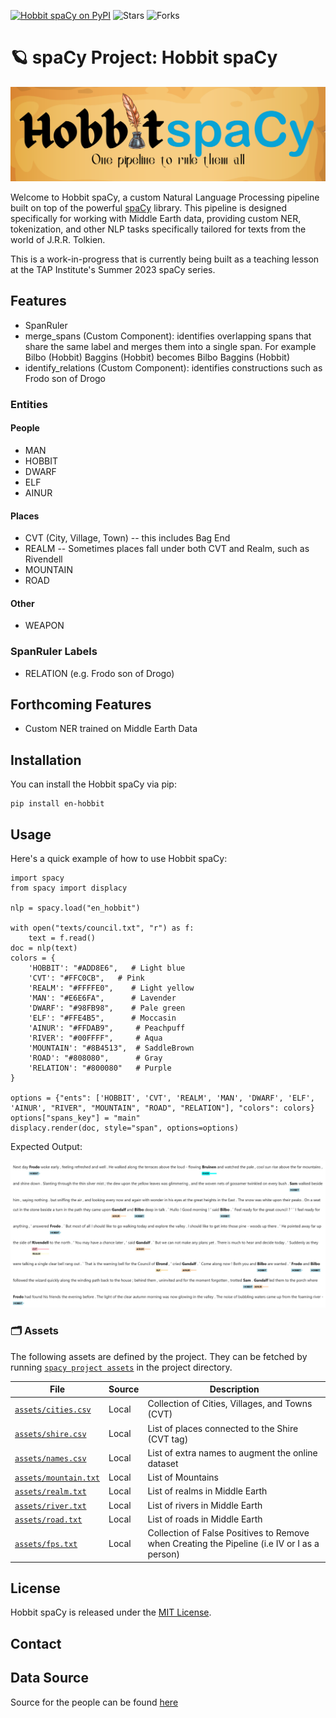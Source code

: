[![Hobbit spaCy on PyPI](https://img.shields.io/pypi/v/en-hobbit.svg)](https://pypi.org/project/en-hobbit/)
![Stars](https://img.shields.io/github/stars/wjbmattingly/hobbit-spacy.svg?style=social)
![Forks](https://img.shields.io/github/forks/wjbmattingly/hobbit-spacy.svg?style=social)


# 🪐 spaCy Project: Hobbit spaCy

![Hobbit spaCy](images/hobbitspacy.png)

Welcome to Hobbit spaCy, a custom Natural Language Processing pipeline built on top of the powerful [spaCy](https://spacy.io/) library. This pipeline is designed specifically for working with Middle Earth data, providing custom NER, tokenization, and other NLP tasks specifically tailored for texts from the world of J.R.R. Tolkien.

This is a work-in-progress that is currently being built as a teaching lesson at the  TAP Institute's Summer 2023 spaCy series.

## Features

* SpanRuler
* merge_spans (Custom Component): identifies overlapping spans that share the same label and merges them into a single span. For example Bilbo (Hobbit) Baggins (Hobbit) becomes Bilbo Baggins (Hobbit)
* identify_relations (Custom Component): identifies constructions such as Frodo son of Drogo

### Entities

#### People
* MAN
* HOBBIT
* DWARF
* ELF
* AINUR

#### Places
* CVT (City, Village, Town) -- this includes Bag End
* REALM -- Sometimes places fall under both CVT and Realm, such as Rivendell
* MOUNTAIN
* ROAD

#### Other
* WEAPON

### SpanRuler Labels

* RELATION (e.g. Frodo son of Drogo)

## Forthcoming Features

* Custom NER trained on Middle Earth Data

## Installation

You can install the Hobbit spaCy via pip:

```shell
pip install en-hobbit
```

## Usage

Here's a quick example of how to use Hobbit spaCy:

```
import spacy
from spacy import displacy

nlp = spacy.load("en_hobbit")

with open("texts/council.txt", "r") as f:
    text = f.read()
doc = nlp(text)
colors = {
    'HOBBIT': "#ADD8E6",   # Light blue
    'CVT': "#FFC0CB",   # Pink
    'REALM': "#FFFFE0",    # Light yellow
    'MAN': "#E6E6FA",      # Lavender
    'DWARF': "#98FB98",    # Pale green
    'ELF': "#FFE4B5",      # Moccasin
    'AINUR': "#FFDAB9",     # Peachpuff
    'RIVER': "#00FFFF",     # Aqua
    'MOUNTAIN': "#8B4513",  # SaddleBrown
    'ROAD': "#808080",      # Gray
    'RELATION': "#800080"   # Purple
}

options = {"ents": ['HOBBIT', 'CVT', 'REALM', 'MAN', 'DWARF', 'ELF', 'AINUR', "RIVER", "MOUNTAIN", "ROAD", "RELATION"], "colors": colors}
options["spans_key"] = "main"
displacy.render(doc, style="span", options=options)
```

Expected Output:

![Sample Output](images/sample-output.JPG)

### 🗂 Assets

The following assets are defined by the project. They can
be fetched by running [`spacy project assets`](https://spacy.io/api/cli#project-assets)
in the project directory.

| File | Source | Description |
| --- | --- | --- |
| [`assets/cities.csv`](assets/cities.csv) | Local | Collection of Cities, Villages, and Towns (CVT) |
| [`assets/shire.csv`](assets/shire.csv) | Local | List of places connected to the Shire (CVT tag) |
| [`assets/names.csv`](assets/names.csv) | Local | List of extra names to augment the online dataset |
| [`assets/mountain.txt`](assets/mountain.txt) | Local | List of Mountains |
| [`assets/realm.txt`](assets/realm.txt) | Local | List of realms in Middle Earth |
| [`assets/river.txt`](assets/river.txt) | Local | List of rivers in Middle Earth |
| [`assets/road.txt`](assets/road.txt) | Local | List of roads in Middle Earth |
| [`assets/fps.txt`](assets/fps.txt) | Local | Collection of False Positives to Remove when Creating the Pipeline (i.e IV or I as a person) |

## License

Hobbit spaCy is released under the [MIT License](LICENSE).

## Contact

## Data Source

Source for the people can be found [here](https://github.com/juandes/lotr-names-classification)